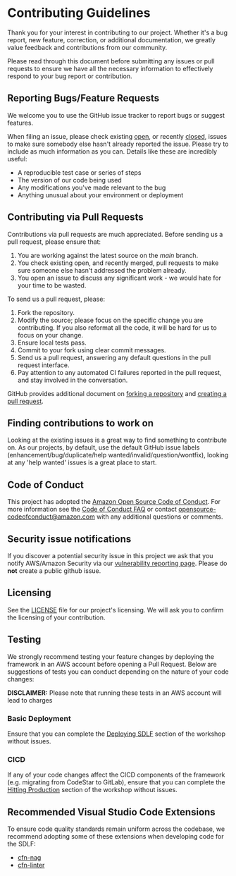 # Contributing Guidelines

Thank you for your interest in contributing to our project. Whether it's a bug report, new feature, correction, or additional
documentation, we greatly value feedback and contributions from our community.

Please read through this document before submitting any issues or pull requests to ensure we have all the necessary
information to effectively respond to your bug report or contribution.


## Reporting Bugs/Feature Requests

We welcome you to use the GitHub issue tracker to report bugs or suggest features.

When filing an issue, please check existing [open](https://github.com/awslabs/aws-serverless-data-lake-framework/issues), or recently [closed](https://github.com/awslabs/aws-serverless-data-lake-framework/issues?q=is%3Aissue+is%3Aclosed), issues to make sure somebody else hasn't already
reported the issue. Please try to include as much information as you can. Details like these are incredibly useful:

* A reproducible test case or series of steps
* The version of our code being used
* Any modifications you've made relevant to the bug
* Anything unusual about your environment or deployment


## Contributing via Pull Requests
Contributions via pull requests are much appreciated. Before sending us a pull request, please ensure that:

1. You are working against the latest source on the *main* branch.
2. You check existing open, and recently merged, pull requests to make sure someone else hasn't addressed the problem already.
3. You open an issue to discuss any significant work - we would hate for your time to be wasted.

To send us a pull request, please:

1. Fork the repository.
2. Modify the source; please focus on the specific change you are contributing. If you also reformat all the code, it will be hard for us to focus on your change.
3. Ensure local tests pass.
4. Commit to your fork using clear commit messages.
5. Send us a pull request, answering any default questions in the pull request interface.
6. Pay attention to any automated CI failures reported in the pull request, and stay involved in the conversation.

GitHub provides additional document on [forking a repository](https://help.github.com/articles/fork-a-repo/) and
[creating a pull request](https://help.github.com/articles/creating-a-pull-request/).


## Finding contributions to work on
Looking at the existing issues is a great way to find something to contribute on. As our projects, by default, use the default GitHub issue labels (enhancement/bug/duplicate/help wanted/invalid/question/wontfix), looking at any 'help wanted' issues is a great place to start.


## Code of Conduct
This project has adopted the [Amazon Open Source Code of Conduct](https://aws.github.io/code-of-conduct).
For more information see the [Code of Conduct FAQ](https://aws.github.io/code-of-conduct-faq) or contact
opensource-codeofconduct@amazon.com with any additional questions or comments.


## Security issue notifications
If you discover a potential security issue in this project we ask that you notify AWS/Amazon Security via our [vulnerability reporting page](http://aws.amazon.com/security/vulnerability-reporting/). Please do **not** create a public github issue.


## Licensing

See the [LICENSE](LICENSE) file for our project's licensing. We will ask you to confirm the licensing of your contribution.


## Testing
We strongly recommend testing your feature changes by deploying the framework in an AWS account before opening a Pull Request. Below are suggestions of tests you can conduct depending on the nature of your code changes:

**DISCLAIMER:** Please note that running these tests in an AWS account will lead to charges

### Basic Deployment
Ensure that you can complete the [Deploying SDLF](https://sdlf.workshop.aws/en/10-deployment.html) section of the workshop without issues.

### CICD
If any of your code changes affect the CICD components of the framework (e.g. migrating from CodeStar to GitLab), ensure that you can complete the [Hitting Production](https://sdlf.workshop.aws/en/20-production.html) section of the workshop without issues.


## Recommended Visual Studio Code Extensions
To ensure code quality standards remain uniform across the codebase, we recommend adopting some of these extensions when developing code for the SDLF:
- [cfn-nag](https://marketplace.visualstudio.com/items?itemName=eastman.vscode-cfn-nag)
- [cfn-linter](https://marketplace.visualstudio.com/items?itemName=kddejong.vscode-cfn-lint)
